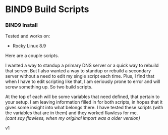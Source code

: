 # BIND9 Build Scripts

### BIND9 Install

Tested and works on:  
* Rocky Linux 8.9

Here are a couple scripts.

I wanted a way to standup a primary DNS server or a quick way to rebuild that server.  But I also wanted a way to standup or rebuild a secondary server without a need to edit my single script each time.  Plus, I find that when I have to edit scripting like that, I am seriously prone to error and will screw something up.  So two build scripts.  

At the top of each will be some variables that need defined, that pertain to your setup.  I am leaving information filled in for both scripts, in hopes that it gives some insight into what belongs there.  I have tested these scripts (with the variables that are in them) and they worked ~~flawless~~ for me.  
_(cant say flawless, when my original import was a older version)_

v1
